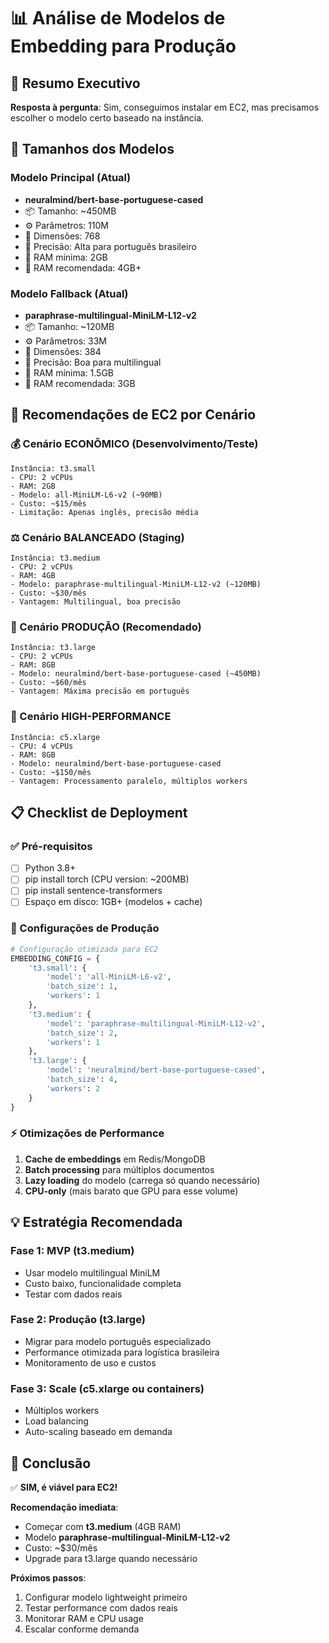 # 📊 Análise de Modelos de Embedding para Produção

## 🎯 Resumo Executivo

**Resposta à pergunta**: Sim, conseguimos instalar em EC2, mas precisamos escolher o modelo certo baseado na instância.

## 📏 Tamanhos dos Modelos

### Modelo Principal (Atual)
- **neuralmind/bert-base-portuguese-cased**
- 📦 Tamanho: ~450MB
- ⚙️ Parâmetros: 110M
- 📐 Dimensões: 768
- 🎯 Precisão: Alta para português brasileiro
- 💾 RAM mínima: 2GB
- 💾 RAM recomendada: 4GB+

### Modelo Fallback (Atual)  
- **paraphrase-multilingual-MiniLM-L12-v2**
- 📦 Tamanho: ~120MB
- ⚙️ Parâmetros: 33M
- 📐 Dimensões: 384
- 🎯 Precisão: Boa para multilingual
- 💾 RAM mínima: 1.5GB
- 💾 RAM recomendada: 3GB

## 🚀 Recomendações de EC2 por Cenário

### 💰 Cenário ECONÔMICO (Desenvolvimento/Teste)
```
Instância: t3.small
- CPU: 2 vCPUs
- RAM: 2GB
- Modelo: all-MiniLM-L6-v2 (~90MB)
- Custo: ~$15/mês
- Limitação: Apenas inglês, precisão média
```

### ⚖️ Cenário BALANCEADO (Staging)
```
Instância: t3.medium  
- CPU: 2 vCPUs
- RAM: 4GB
- Modelo: paraphrase-multilingual-MiniLM-L12-v2 (~120MB)
- Custo: ~$30/mês
- Vantagem: Multilingual, boa precisão
```

### 🎯 Cenário PRODUÇÃO (Recomendado)
```
Instância: t3.large
- CPU: 2 vCPUs  
- RAM: 8GB
- Modelo: neuralmind/bert-base-portuguese-cased (~450MB)
- Custo: ~$60/mês
- Vantagem: Máxima precisão em português
```

### 🚀 Cenário HIGH-PERFORMANCE
```
Instância: c5.xlarge
- CPU: 4 vCPUs
- RAM: 8GB  
- Modelo: neuralmind/bert-base-portuguese-cased
- Custo: ~$150/mês
- Vantagem: Processamento paralelo, múltiplos workers
```

## 📋 Checklist de Deployment

### ✅ Pré-requisitos
- [ ] Python 3.8+
- [ ] pip install torch (CPU version: ~200MB)
- [ ] pip install sentence-transformers
- [ ] Espaço em disco: 1GB+ (modelos + cache)

### 🔧 Configurações de Produção
```python
# Configuração otimizada para EC2
EMBEDDING_CONFIG = {
    't3.small': {
        'model': 'all-MiniLM-L6-v2',
        'batch_size': 1,
        'workers': 1
    },
    't3.medium': {
        'model': 'paraphrase-multilingual-MiniLM-L12-v2', 
        'batch_size': 2,
        'workers': 1
    },
    't3.large': {
        'model': 'neuralmind/bert-base-portuguese-cased',
        'batch_size': 4,
        'workers': 2
    }
}
```

### ⚡ Otimizações de Performance
1. **Cache de embeddings** em Redis/MongoDB
2. **Batch processing** para múltiplos documentos
3. **Lazy loading** do modelo (carrega só quando necessário)
4. **CPU-only** (mais barato que GPU para esse volume)

## 💡 Estratégia Recomendada

### Fase 1: MVP (t3.medium)
- Usar modelo multilingual MiniLM
- Custo baixo, funcionalidade completa
- Testar com dados reais

### Fase 2: Produção (t3.large)
- Migrar para modelo português especializado  
- Performance otimizada para logística brasileira
- Monitoramento de uso e custos

### Fase 3: Scale (c5.xlarge ou containers)
- Múltiplos workers
- Load balancing
- Auto-scaling baseado em demanda

## 🎯 Conclusão

✅ **SIM, é viável para EC2!**

**Recomendação imediata**: 
- Começar com **t3.medium** (4GB RAM)
- Modelo **paraphrase-multilingual-MiniLM-L12-v2**
- Custo: ~$30/mês
- Upgrade para t3.large quando necessário

**Próximos passos**:
1. Configurar modelo lightweight primeiro
2. Testar performance com dados reais
3. Monitorar RAM e CPU usage
4. Escalar conforme demanda